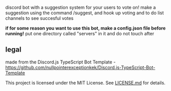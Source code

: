 discord bot with a suggestion system for your users to vote on!
make a suggestion using the command /suggest, and hook up voting and to do list channels to see succesful votes

**if for some reason you want to use this bot, make a config.json file before running!**
put one directory called "servers" in it and do not touch after

## legal
made from the Discord.js TypeScript Bot Template - https://github.com/nullpointerexceptionkek/Discord.js-TypeScript-Bot-Template

This project is licensed under the MIT License. See [LICENSE.md](LICENSE.md) for details.
